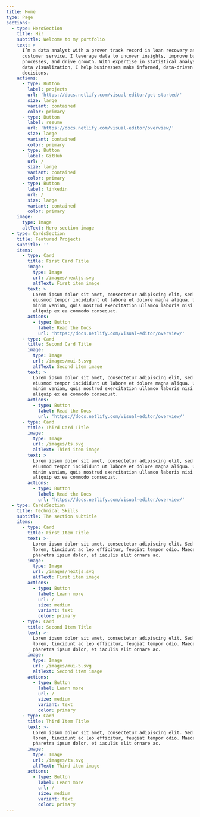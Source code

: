 ```yaml
---
title: Home
type: Page
sections:
  - type: HeroSection
    title: Hi!
    subtitle: Welcome to my portfolio
    text: >
      I’m a data analyst with a proven track record in loan recovery and
      customer service. I leverage data to uncover insights, improve business
      processes, and drive growth. With expertise in statistical analysis and
      data visualization, I help businesses make informed, data-driven
      decisions.
    actions:
      - type: Button
        label: projects
        url: 'https://docs.netlify.com/visual-editor/get-started/'
        size: large
        variant: contained
        color: primary
      - type: Button
        label: resume
        url: 'https://docs.netlify.com/visual-editor/overview/'
        size: large
        variant: contained
        color: primary
      - type: Button
        label: GitHub
        url: /
        size: large
        variant: contained
        color: primary
      - type: Button
        label: linkedin
        url: /
        size: large
        variant: contained
        color: primary
    image:
      type: Image
      altText: Hero section image
  - type: CardsSection
    title: Featured Projects
    subtitle: ''
    items:
      - type: Card
        title: First Card Title
        image:
          type: Image
          url: /images/nextjs.svg
          altText: First item image
        text: >
          Lorem ipsum dolor sit amet, consectetur adipiscing elit, sed do
          eiusmod tempor incididunt ut labore et dolore magna aliqua. Ut enim ad
          minim veniam, quis nostrud exercitation ullamco laboris nisi ut
          aliquip ex ea commodo consequat.
        actions:
          - type: Button
            label: Read the Docs
            url: 'https://docs.netlify.com/visual-editor/overview/'
      - type: Card
        title: Second Card Title
        image:
          type: Image
          url: /images/mui-5.svg
          altText: Second item image
        text: >
          Lorem ipsum dolor sit amet, consectetur adipiscing elit, sed do
          eiusmod tempor incididunt ut labore et dolore magna aliqua. Ut enim ad
          minim veniam, quis nostrud exercitation ullamco laboris nisi ut
          aliquip ex ea commodo consequat.
        actions:
          - type: Button
            label: Read the Docs
            url: 'https://docs.netlify.com/visual-editor/overview/'
      - type: Card
        title: Third Card Title
        image:
          type: Image
          url: /images/ts.svg
          altText: Third item image
        text: >
          Lorem ipsum dolor sit amet, consectetur adipiscing elit, sed do
          eiusmod tempor incididunt ut labore et dolore magna aliqua. Ut enim ad
          minim veniam, quis nostrud exercitation ullamco laboris nisi ut
          aliquip ex ea commodo consequat.
        actions:
          - type: Button
            label: Read the Docs
            url: 'https://docs.netlify.com/visual-editor/overview/'
  - type: CardsSection
    title: Technical Skills
    subtitle: The section subtitle
    items:
      - type: Card
        title: First Item Title
        text: >-
          Lorem ipsum dolor sit amet, consectetur adipiscing elit. Sed ante
          lorem, tincidunt ac leo efficitur, feugiat tempor odio. Maecenas
          pharetra ipsum dolor, et iaculis elit ornare ac.
        image:
          type: Image
          url: /images/nextjs.svg
          altText: First item image
        actions:
          - type: Button
            label: Learn more
            url: /
            size: medium
            variant: text
            color: primary
      - type: Card
        title: Second Item Title
        text: >-
          Lorem ipsum dolor sit amet, consectetur adipiscing elit. Sed ante
          lorem, tincidunt ac leo efficitur, feugiat tempor odio. Maecenas
          pharetra ipsum dolor, et iaculis elit ornare ac.
        image:
          type: Image
          url: /images/mui-5.svg
          altText: Second item image
        actions:
          - type: Button
            label: Learn more
            url: /
            size: medium
            variant: text
            color: primary
      - type: Card
        title: Third Item Title
        text: >-
          Lorem ipsum dolor sit amet, consectetur adipiscing elit. Sed ante
          lorem, tincidunt ac leo efficitur, feugiat tempor odio. Maecenas
          pharetra ipsum dolor, et iaculis elit ornare ac.
        image:
          type: Image
          url: /images/ts.svg
          altText: Third item image
        actions:
          - type: Button
            label: Learn more
            url: /
            size: medium
            variant: text
            color: primary
---
```

